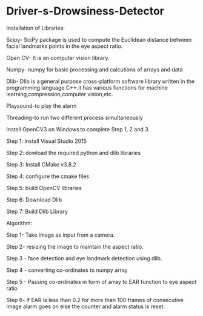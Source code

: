 # Driver-s-Drowsiness-Detector
Installation of  Libraries: 

Scipy- SciPy package is used to compute the Euclidean distance between facial landmarks points in the eye aspect ratio. 

Open CV- It is an computer vision library. 

Numpy- numpy for basic processing and calcutions of arrays and data 

Dlib- Dlib is a general purpose cross-platform software library written in the programming language C++.it has various functions for machine learning,compression,computer vision,etc. 

Playsound-to play the alarm 

Threading-to run two different process simultaneously 

 

Install OpenCV3 on Windows to complete Step 1, 2 and 3. 

Step 1: Install Visual Studio 2015 

Step 2: dowload the required python and dlib libraries 

Step 3: Install CMake v3.8.2 

Step 4: configure the cmake files 

Step 5: build OpenCV libraries 

Step 6: Download Dlib 

Step 7: Build Dlib Library 



Algorithm: 

Step 1- Take image as input from a camera. 

Step 2- resizing the image to maintain the aspect ratio. 

Step 3 - face detection and eye landmark detection using dlib. 

Step 4 - converting co-ordinates to numpy array 

Step 5 - Passing co-ordinates in form of array to EAR function to eye aspect ratio 

Step 6- if EAR is less than 0.2 for more than 100 frames of consecutive image alarm goes on else the counter and alarm status is reset. 

  

 

 
